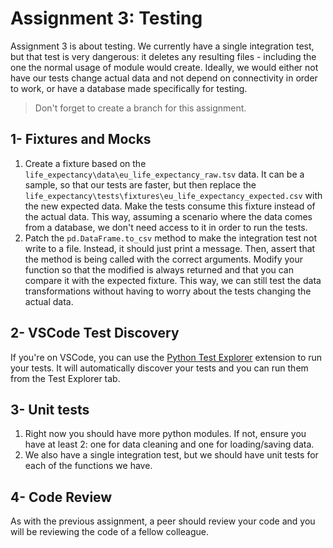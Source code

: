 # Assignment 3: Testing

Assignment 3 is about testing. We currently have a single integration test, but that test is very dangerous: it deletes any resulting files - including the one the normal usage of module would create. Ideally, we would either not have our tests change actual data and not depend on connectivity in order to work, or have a database made specifically for testing.

> Don't forget to create a branch for this assignment.

## 1- Fixtures and Mocks

1. Create a fixture based on the `life_expectancy\data\eu_life_expectancy_raw.tsv` data. It can be a sample, so that our tests are faster, but then replace the `life_expectancy\tests\fixtures\eu_life_expectancy_expected.csv` with the new expected data. Make the tests consume this fixture instead of the actual data. This way, assuming a scenario where the data comes from a database, we don't need access to it in order to run the tests.
2. Patch the `pd.DataFrame.to_csv` method to make the integration test not write to a file. Instead, it should just print a message. Then, assert that the method is being called with the correct arguments. Modify your function so that the modified is always returned and that you can compare it with the expected fixture. This way, we can still test the data transformations without having to worry about the tests changing the actual data.

## 2- VSCode Test Discovery

If you're on VSCode, you can use the [Python Test Explorer](https://marketplace.visualstudio.com/items?itemName=LittleFoxTeam.vscode-python-test-adapter) extension to run your tests. It will automatically discover your tests and you can run them from the Test Explorer tab.

## 3- Unit tests

1. Right now you should have more python modules. If not, ensure you have at least 2: one for data cleaning and one for loading/saving data.
2. We also have a single integration test, but we should have unit tests for each of the functions we have.

## 4- Code Review

As with the previous assignment, a peer should review your code and you will be reviewing the code of a fellow colleague.
